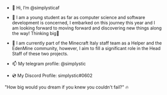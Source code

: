 - 👋 Hi, I’m @simplysticaf
- 👀 I am a young student as far as computer science and software development is concerned, I embarked on this journey this year and I am looking forward to moving forward and discovering new things along the way! Thinking big🚀
- 📖 I am currently part of the Minecraft Italy staff team as a Helper and the EdenMine community, however, I aim to fill a significant role in the Head Staff of these two projects.
- 📫 My telegram profile: @simplystic

- 💿 My Discord Profile: simplystic#0602


"How big would you dream if you knew you couldn't fail?" 🔥